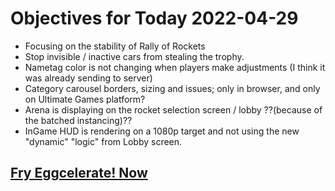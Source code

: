# Objectives for Today 2022-04-29

- Focusing on the stability of Rally of Rockets
- Stop invisible / inactive cars from stealing the trophy.
- Nametag color is not changing when players make adjustments (I think it was already sending to server)
- Category carousel borders, sizing and issues; only in browser, and only on Ultimate Games platform?
- Arena is displaying on the rocket selection screen / lobby ??(because of the batched instancing)??
- InGame HUD is rendering on a 1080p target and not using the new "dynamic" "logic" from Lobby screen.

## [Fry Eggcelerate! Now](https://store.steampowered.com/app/1902100/Winter_Eggspansion_for_Eggcelerate/)
